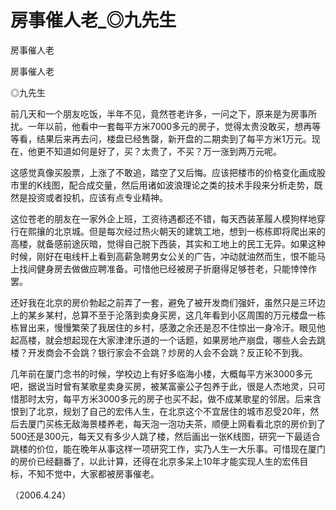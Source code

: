# 房事催人老_◎九先生

房事催人老

房事催人老

◎九先生

前几天和一个朋友吃饭，半年不见，竟然苍老许多，一问之下，原来是为房事所扰。一年以前，他看中一套每平方米7000多元的房子，觉得太贵没敢买，想再等等看，结果后来再去问，楼盘已经售罄，新开盘的二期卖到了每平方米1万元。现在，他更不知道如何是好了，买？太贵了，不买？万一涨到两万元呢。

这感觉真像买股票，上涨了不敢追，踏空了又后悔。应该把楼市的价格变化画成股市里的K线图，配合成交量，然后用诸如波浪理论之类的技术手段来分析走势，既然是投资或者投机，应该有点专业精神。

这位苍老的朋友在一家外企上班，工资待遇都还不错，每天西装革履人模狗样地穿行在熙攘的北京城。但是每次经过热火朝天的建筑工地，想到一栋栋即将爬出来的高楼，就备感前途灰暗，觉得自己脱下西装，其实和工地上的民工无异。如果这种时候，刚好在电线杆上看到高薪急聘男女公关的广告，冲动就油然而生，恨不能马上找间健身房去做做应聘准备。可惜他已经被房子折磨得足够苍老，只能悻悻作罢。

还好我在北京的房价勃起之前弄了一套，避免了被开发商们强奸，虽然只是三环边上的某乡某村，总算不至于沦落到卖身买房，这几年看到小区周围的万元楼盘一栋栋冒出来，慢慢繁荣了我居住的乡村，感激之余还是忍不住惊出一身冷汗。眼见他起高楼，就会想起现在大家津津乐道的一个话题，如果房地产崩盘，哪些人会去跳楼？开发商会不会跳？银行家会不会跳？炒房的人会不会跳？反正轮不到我。

几年前在厦门念书的时候，学校边上有好多临海小楼，大概每平方米3000多元吧，据说当时曾有某歌星卖身买房，被某富豪公子包养于此，很是人杰地灵，只可惜那时太穷，每平方米3000多元的房子也买不起，做不成某歌星的邻居。后来含恨到了北京，规划了自己的宏伟人生，在北京这个不宜居住的城市忍受20年，然后去厦门买栋无敌海景楼养老，每天泡一泡功夫茶，顺便上网看看北京的房价到了500还是300元，每天又有多少人跳了楼，然后画出一张K线图，研究一下最适合跳楼的价位，能在晚年从事这样一项研究工作，实乃人生一大乐事。可惜现在厦门的房价已经翻番了，以此计算，还得在北京多呆上10年才能实现人生的宏伟目标，不知不觉中，大家都被房事催老。

（2006.4.24）